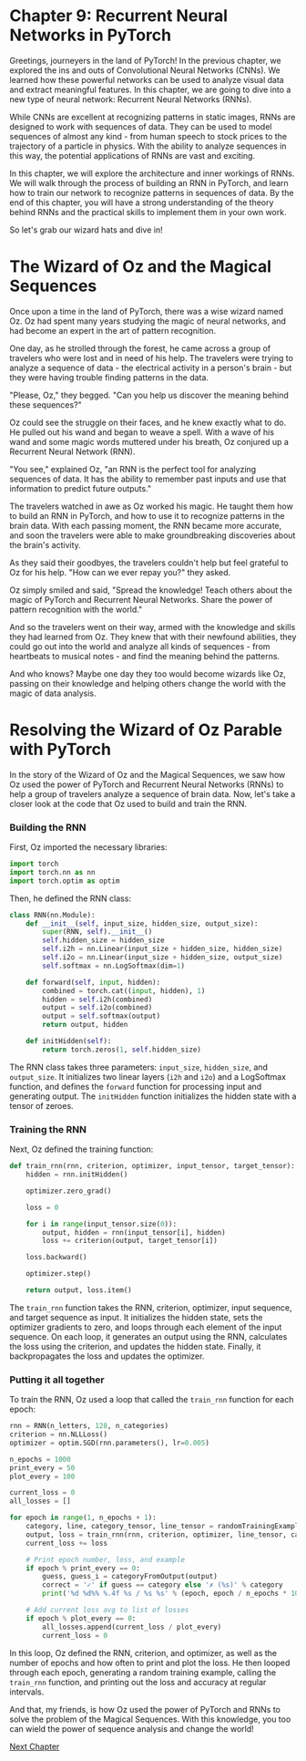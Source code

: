 # Chapter 9: Recurrent Neural Networks in PyTorch

Greetings, journeyers in the land of PyTorch! In the previous chapter, we explored the ins and outs of Convolutional Neural Networks (CNNs). We learned how these powerful networks can be used to analyze visual data and extract meaningful features. In this chapter, we are going to dive into a new type of neural network: Recurrent Neural Networks (RNNs).

While CNNs are excellent at recognizing patterns in static images, RNNs are designed to work with sequences of data. They can be used to model sequences of almost any kind - from human speech to stock prices to the trajectory of a particle in physics. With the ability to analyze sequences in this way, the potential applications of RNNs are vast and exciting.

In this chapter, we will explore the architecture and inner workings of RNNs. We will walk through the process of building an RNN in PyTorch, and learn how to train our network to recognize patterns in sequences of data. By the end of this chapter, you will have a strong understanding of the theory behind RNNs and the practical skills to implement them in your own work.

So let's grab our wizard hats and dive in!
# The Wizard of Oz and the Magical Sequences

Once upon a time in the land of PyTorch, there was a wise wizard named Oz. Oz had spent many years studying the magic of neural networks, and had become an expert in the art of pattern recognition.

One day, as he strolled through the forest, he came across a group of travelers who were lost and in need of his help. The travelers were trying to analyze a sequence of data - the electrical activity in a person's brain - but they were having trouble finding patterns in the data.

"Please, Oz," they begged. "Can you help us discover the meaning behind these sequences?"

Oz could see the struggle on their faces, and he knew exactly what to do. He pulled out his wand and began to weave a spell. With a wave of his wand and some magic words muttered under his breath, Oz conjured up a Recurrent Neural Network (RNN).

"You see," explained Oz, "an RNN is the perfect tool for analyzing sequences of data. It has the ability to remember past inputs and use that information to predict future outputs."

The travelers watched in awe as Oz worked his magic. He taught them how to build an RNN in PyTorch, and how to use it to recognize patterns in the brain data. With each passing moment, the RNN became more accurate, and soon the travelers were able to make groundbreaking discoveries about the brain's activity.

As they said their goodbyes, the travelers couldn't help but feel grateful to Oz for his help. "How can we ever repay you?" they asked.

Oz simply smiled and said, "Spread the knowledge! Teach others about the magic of PyTorch and Recurrent Neural Networks. Share the power of pattern recognition with the world."

And so the travelers went on their way, armed with the knowledge and skills they had learned from Oz. They knew that with their newfound abilities, they could go out into the world and analyze all kinds of sequences - from heartbeats to musical notes - and find the meaning behind the patterns.

And who knows? Maybe one day they too would become wizards like Oz, passing on their knowledge and helping others change the world with the magic of data analysis.
# Resolving the Wizard of Oz Parable with PyTorch

In the story of the Wizard of Oz and the Magical Sequences, we saw how Oz used the power of PyTorch and Recurrent Neural Networks (RNNs) to help a group of travelers analyze a sequence of brain data. Now, let's take a closer look at the code that Oz used to build and train the RNN.

### Building the RNN

First, Oz imported the necessary libraries:

```python
import torch
import torch.nn as nn
import torch.optim as optim
```

Then, he defined the RNN class:

```python
class RNN(nn.Module):
    def __init__(self, input_size, hidden_size, output_size):
        super(RNN, self).__init__()
        self.hidden_size = hidden_size
        self.i2h = nn.Linear(input_size + hidden_size, hidden_size)
        self.i2o = nn.Linear(input_size + hidden_size, output_size)
        self.softmax = nn.LogSoftmax(dim=1)

    def forward(self, input, hidden):
        combined = torch.cat((input, hidden), 1)
        hidden = self.i2h(combined)
        output = self.i2o(combined)
        output = self.softmax(output)
        return output, hidden

    def initHidden(self):
        return torch.zeros(1, self.hidden_size)
```

The RNN class takes three parameters: `input_size`, `hidden_size`, and `output_size`. It initializes two linear layers (`i2h` and `i2o`) and a LogSoftmax function, and defines the `forward` function for processing input and generating output. The `initHidden` function initializes the hidden state with a tensor of zeroes.

### Training the RNN

Next, Oz defined the training function:

``` python
def train_rnn(rnn, criterion, optimizer, input_tensor, target_tensor):
    hidden = rnn.initHidden()

    optimizer.zero_grad()

    loss = 0

    for i in range(input_tensor.size(0)):
        output, hidden = rnn(input_tensor[i], hidden)
        loss += criterion(output, target_tensor[i])

    loss.backward()

    optimizer.step()

    return output, loss.item()
```

The `train_rnn` function takes the RNN, criterion, optimizer, input sequence, and target sequence as input. It initializes the hidden state, sets the optimizer gradients to zero, and loops through each element of the input sequence. On each loop, it generates an output using the RNN, calculates the loss using the criterion, and updates the hidden state. Finally, it backpropagates the loss and updates the optimizer.

### Putting it all together

To train the RNN, Oz used a loop that called the `train_rnn` function for each epoch:

``` python
rnn = RNN(n_letters, 128, n_categories)
criterion = nn.NLLLoss()
optimizer = optim.SGD(rnn.parameters(), lr=0.005)

n_epochs = 1000
print_every = 50
plot_every = 100

current_loss = 0
all_losses = []

for epoch in range(1, n_epochs + 1):
    category, line, category_tensor, line_tensor = randomTrainingExample()
    output, loss = train_rnn(rnn, criterion, optimizer, line_tensor, category_tensor)
    current_loss += loss

    # Print epoch number, loss, and example
    if epoch % print_every == 0:
        guess, guess_i = categoryFromOutput(output)
        correct = '✓' if guess == category else '✗ (%s)' % category
        print('%d %d%% %.4f %s / %s %s' % (epoch, epoch / n_epochs * 100, loss, line, guess, correct))

    # Add current loss avg to list of losses
    if epoch % plot_every == 0:
        all_losses.append(current_loss / plot_every)
        current_loss = 0
```

In this loop, Oz defined the RNN, criterion, and optimizer, as well as the number of epochs and how often to print and plot the loss. He then looped through each epoch, generating a random training example, calling the `train_rnn` function, and printing out the loss and accuracy at regular intervals.

And that, my friends, is how Oz used the power of PyTorch and RNNs to solve the problem of the Magical Sequences. With this knowledge, you too can wield the power of sequence analysis and change the world!


[Next Chapter](10_Chapter10.md)